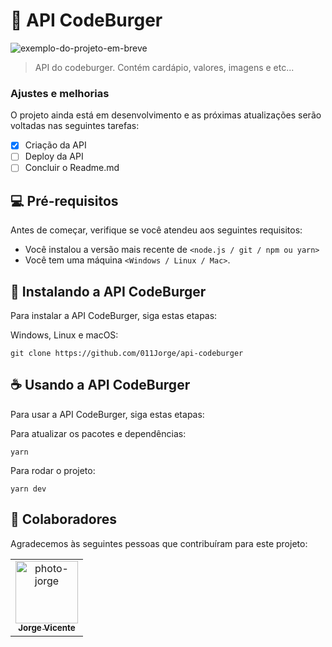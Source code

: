 # 🎲 API CodeBurger

<img src="exemplo-image.png" alt="exemplo-do-projeto-em-breve">

> API do codeburger. Contém cardápio, valores, imagens e etc...

### Ajustes e melhorias

O projeto ainda está em desenvolvimento e as próximas atualizações serão voltadas nas seguintes tarefas:

- [x] Criação da API
- [ ] Deploy da API
- [ ] Concluir o Readme.md

## 💻 Pré-requisitos

Antes de começar, verifique se você atendeu aos seguintes requisitos:
* Você instalou a versão mais recente de `<node.js / git / npm ou yarn>`
* Você tem uma máquina `<Windows / Linux / Mac>`.

## 🚀 Instalando a API CodeBurger

Para instalar a API CodeBurger, siga estas etapas:

Windows, Linux e macOS:
```
git clone https://github.com/011Jorge/api-codeburger
```

## ☕ Usando a API CodeBurger

Para usar a API CodeBurger, siga estas etapas:

Para atualizar os pacotes e dependências:
```
yarn
```
Para rodar o projeto:
```
yarn dev
```

## 🤝 Colaboradores

Agradecemos às seguintes pessoas que contribuíram para este projeto:

<table>
  <tr>
    <td align="center">
      <a href="https://www.instagram.com/coding.jorge/">
        <img src="https://avatars.githubusercontent.com/u/81838137?v=4" width="100px;" alt="photo-jorge"/><br>
        <sub>
          <b>Jorge Vicente</b>
        </sub>
      </a>
    </td>
  </tr>
</table>

